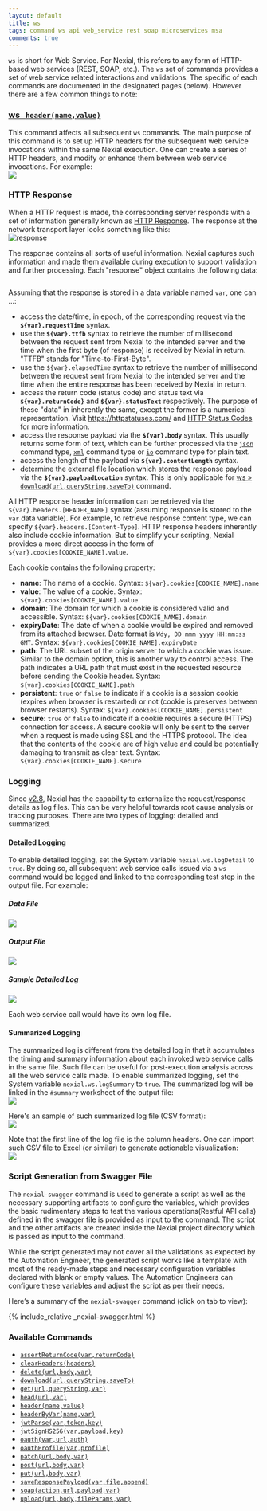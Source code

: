 ```yaml
---
layout: default
title: ws
tags: command ws api web_service rest soap microservices msa
comments: true
---
```



`ws` is short for Web Service. For Nexial, this refers to any form of HTTP-based web services (REST, SOAP, etc.). The 
`ws` set of commands provides a set of web service related interactions and validations. The specific of each commands 
are documented in the designated pages (below). However there are a few common things to note:


### [ws &nbsp; `header(name,value)`](header(name,value))
This command affects all subsequent `ws` commands. The main purpose of this command is to set up HTTP headers for the 
subsequent web service invocations within the same Nexial execution. One can create a series of HTTP headers, and
modify or enhance them between web service invocations. For example:<br/>
![](./image/index_01.png)


### HTTP Response
When a HTTP request is made, the corresponding server responds with a set of information generally known as 
<a href="https://www.w3.org/Protocols/rfc2616/rfc2616-sec6.html" class="external-link" target="_nexial_external">HTTP Response</a>.
The response at the network transport layer looks something like this:<br/>
![response](image/index_02.png)

The response contains all sorts of useful information. Nexial captures such information and made them available during
execution to support validation and further processing. Each "response" object contains the following data:<br/>

<img src="image/index_03.png" alt style="box-shadow:none;"/>

Assuming that the response is stored in a data variable named `var`, one can ...:
- access the date/time, in epoch, of the corresponding request via the **`${var}.requestTime`** syntax.
- use the **`${var}.ttfb`** syntax to retrieve the number of millisecond between the request sent from Nexial to the 
  intended server and the time when the first byte (of response) is received by Nexial in return. "TTFB" stands for 
  "Time-to-First-Byte".
- use the `${var}.elapsedTime` syntax to retrieve the number of millisecond between the request sent from Nexial to the 
  intended server and the time when the entire response has been received by Nexial in return.
- access the return code (status code) and status text via **`${var}.returnCode}`** and **`${var}.statusText`** 
  respectively. The purpose of these "data" in inherently the same, except the former is a numerical representation. 
  Visit <a href="https://httpstatuses.com/" class="external-link" target="_nexial_external">https://httpstatuses.com/</a> 
  and <a href="https://www.restapitutorial.com/httpstatuscodes.html" class="external-link" target="_nexial_external">
  HTTP Status Codes</a> for more information.
- access the response payload via the **`${var}.body`** syntax. This usually returns some form of text, which can be 
  further processed via the [`json`](../json/index) command type, [`xml`](../xml/index) command type or 
  [`io`](../io/index) command type for plain text.
- access the length of the payload via **`${var}.contentLength`** syntax.
- determine the external file location which stores the response payload via the **`${var}.payloadLocation`** syntax.
  This is only applicable for [ws &raquo; `download(url,queryString,saveTo)`](download(url,queryString,saveTo))
  command.

All HTTP response header information can be retrieved via the `${var}.headers.[HEADER_NAME]` syntax (assuming response
is stored to the `var` data variable). For example, to retrieve response content type, we can specify
`${var}.headers.[Content-Type]`. HTTP response headers inherently also include cookie information. But to simplify
your scripting, Nexial provides a more direct access in the form of `${var}.cookies[COOKIE_NAME].value`.

Each cookie contains the following property:
- **name**: The name of a cookie. Syntax: `${var}.cookies[COOKIE_NAME].name`
- **value**: The value of a cookie. Syntax: `${var}.cookies[COOKIE_NAME].value`
- **domain**: The domain for which a cookie is considered valid and accessible. Syntax: 
  `${var}.cookies[COOKIE_NAME].domain`
- **expiryDate**: The date of when a cookie would be expired and removed from its attached browser. Date format is
	 `Wdy, DD mmm yyyy HH:mm:ss GMT`. Syntax: `${var}.cookies[COOKIE_NAME].expiryDate`
- **path**: The URL subset of the origin server to which a cookie was issue. Similar to the domain option, this is 
  another way to control access. The path indicates a URL path that must exist in the requested resource before 
  sending the Cookie header. Syntax: `${var}.cookies[COOKIE_NAME].path`
- **persistent**: `true` or `false` to indicate if a cookie is a session cookie (expires when browser is restarted) or 
  not (cookie is preserves between browser restarts). Syntax: `${var}.cookies[COOKIE_NAME].persistent`
- **secure**: `true` or `false` to indicate if a cookie requires a secure (HTTPS) connection for access. A secure 
  cookie will only be sent to the server when a request is made using SSL and the HTTPS protocol. The idea that the 
  contents of the cookie are of high value and could be potentially damaging to transmit as clear text. Syntax: 
  `${var}.cookies[COOKIE_NAME].secure`


### Logging
Since [v2.8](../../release/nexial-core-v2.8.changelog), Nexial has the capability to externalize the 
request/response details as log files. This can be very helpful towards root cause analysis or tracking purposes. There
are two types of logging: detailed and summarized.

#### Detailed Logging
To enable detailed logging, set the System variable `nexial.ws.logDetail` to `true`. By doing so, all subsequent
web service calls issued via a `ws` command would be logged and linked to the corresponding test step in the output
file. For example:

##### Data File
![](image/index_04.png)

##### Output File
![](image/index_05.png)

##### Sample Detailed Log
![](image/index_06.png)

Each web service call would have its own log file.


#### Summarized Logging
The summarized log is different from the detailed log in that it accumulates the timing and summary information about 
each invoked web service calls in the same file. Such file can be useful for post-execution analysis across all the 
web service calls made. To enable summarized logging, set the System variable `nexial.ws.logSummary` to `true`. The 
summarized log will be linked in the `#summary` worksheet of the output file:<br/>
![](image/index_07.png)

Here's an sample of such summarized log file (CSV format):<br/>
![](image/index_08.png)

Note that the first line of the log file is the column headers. One can import such CSV file to Excel (or similar) to
generate actionable visualization:<br/>
![](image/index_09.png)

### Script Generation from Swagger File
The `nexial-swagger` command is used to generate a script as well as the necessary supporting artifacts to configure the
variables, which provides the basic rudimentary steps to test the various operations(Restful API calls) defined in
the swagger file is provided as input to the command. The script and the other artifacts are created inside the Nexial
project directory which is passed as input to the command.

While the script generated may not cover all the validations as expected by the Automation Engineer,
the generated script works like a template with most of the ready-made steps and necessary configuration variables
declared with blank or empty values. The Automation Engineers can configure these variables and adjust the script as per
their needs.

Here’s a summary of the `nexial-swagger` command (click on tab to view):

{% include_relative _nexial-swagger.html %}

### Available Commands
- [`assertReturnCode(var,returnCode)`](assertReturnCode(var,returnCode))
- [`clearHeaders(headers)`](clearHeaders(headers))
- [`delete(url,body,var)`](delete(url,body,var))
- [`download(url,queryString,saveTo)`](download(url,queryString,saveTo))
- [`get(url,queryString,var)`](get(url,queryString,var))
- [`head(url,var)`](head(url,var))
- [`header(name,value)`](header(name,value))
- [`headerByVar(name,var)`](headerByVar(name,var))
- [`jwtParse(var,token,key)`](jwtParse(var,token,key))
- [`jwtSignHS256(var,payload,key)`](jwtSignHS256(var,payload,key))
- [`oauth(var,url,auth)`](oauth(var,url,auth))
- [`oauthProfile(var,profile)`](oauthProfile(var,profile))
- [`patch(url,body,var)`](patch(url,body,var))
- [`post(url,body,var)`](post(url,body,var))
- [`put(url,body,var)`](put(url,body,var))
- [`saveResponsePayload(var,file,append)`](saveResponsePayload(var,file,append))
- [`soap(action,url,payload,var)`](soap(action,url,payload,var))
- [`upload(url,body,fileParams,var)`](upload(url,body,fileParams,var))
